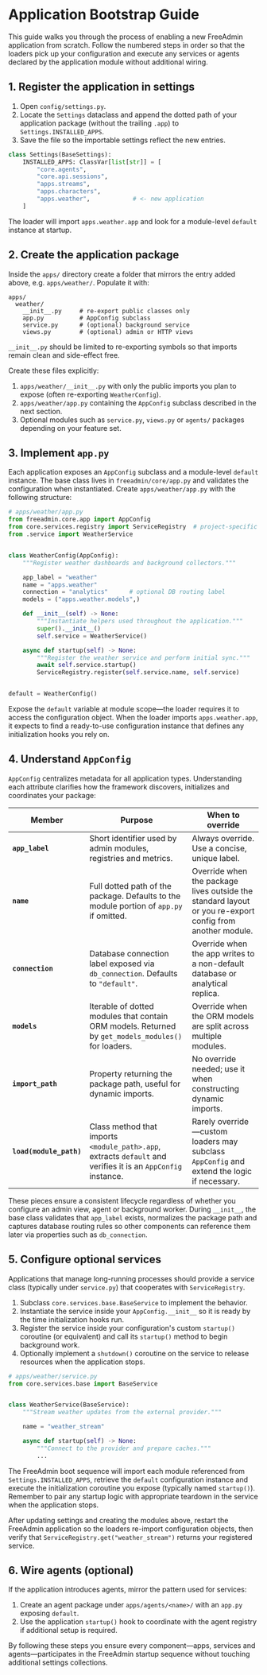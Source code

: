 # Application Bootstrap Guide

This guide walks you through the process of enabling a new FreeAdmin application from scratch. Follow the numbered steps in order so that the loaders pick up your configuration and execute any services or agents declared by the application module without additional wiring.

## 1. Register the application in settings

1. Open `config/settings.py`.
2. Locate the `Settings` dataclass and append the dotted path of your application package (without the trailing `.app`) to `Settings.INSTALLED_APPS`.
3. Save the file so the importable settings reflect the new entries.

```python
class Settings(BaseSettings):
    INSTALLED_APPS: ClassVar[list[str]] = [
        "core.agents",
        "core.api.sessions",
        "apps.streams",
        "apps.characters",
        "apps.weather",            # <- new application
    ]
```

The loader will import `apps.weather.app` and look for a module-level `default` instance at startup.

## 2. Create the application package

Inside the `apps/` directory create a folder that mirrors the entry added above, e.g. `apps/weather/`. Populate it with:

```
apps/
  weather/
    __init__.py     # re-export public classes only
    app.py          # AppConfig subclass
    service.py      # (optional) background service
    views.py        # (optional) admin or HTTP views
```

`__init__.py` should be limited to re-exporting symbols so that imports remain clean and side-effect free.

Create these files explicitly:

1. `apps/weather/__init__.py` with only the public imports you plan to expose (often re-exporting `WeatherConfig`).
2. `apps/weather/app.py` containing the `AppConfig` subclass described in the next section.
3. Optional modules such as `service.py`, `views.py` or `agents/` packages depending on your feature set.

## 3. Implement `app.py`

Each application exposes an `AppConfig` subclass and a module-level `default` instance. The base class lives in `freeadmin/core/app.py` and validates the configuration when instantiated. Create `apps/weather/app.py` with the following structure:

```python
# apps/weather/app.py
from freeadmin.core.app import AppConfig
from core.services.registry import ServiceRegistry  # project-specific registry helper
from .service import WeatherService


class WeatherConfig(AppConfig):
    """Register weather dashboards and background collectors."""

    app_label = "weather"
    name = "apps.weather"
    connection = "analytics"      # optional DB routing label
    models = ("apps.weather.models",)

    def __init__(self) -> None:
        """Instantiate helpers used throughout the application."""
        super().__init__()
        self.service = WeatherService()

    async def startup(self) -> None:
        """Register the weather service and perform initial sync."""
        await self.service.startup()
        ServiceRegistry.register(self.service.name, self.service)


default = WeatherConfig()
```

Expose the `default` variable at module scope—the loader requires it to access the configuration object. When the loader imports `apps.weather.app`, it expects to find a ready-to-use configuration instance that defines any initialization hooks you rely on.

## 4. Understand `AppConfig`

`AppConfig` centralizes metadata for all application types. Understanding each attribute clarifies how the framework discovers, initializes and coordinates your package:

| Member | Purpose | When to override |
| --- | --- | --- |
| **`app_label`** | Short identifier used by admin modules, registries and metrics. | Always override. Use a concise, unique label. |
| **`name`** | Full dotted path of the package. Defaults to the module portion of `app.py` if omitted. | Override when the package lives outside the standard layout or you re-export config from another module. |
| **`connection`** | Database connection label exposed via `db_connection`. Defaults to `"default"`. | Override when the app writes to a non-default database or analytical replica. |
| **`models`** | Iterable of dotted modules that contain ORM models. Returned by `get_models_modules()` for loaders. | Override when the ORM models are split across multiple modules. |
| **`import_path`** | Property returning the package path, useful for dynamic imports. | No override needed; use it when constructing dynamic imports. |
| **`load(module_path)`** | Class method that imports `<module_path>.app`, extracts `default` and verifies it is an `AppConfig` instance. | Rarely override—custom loaders may subclass `AppConfig` and extend the logic if necessary. |

These pieces ensure a consistent lifecycle regardless of whether you configure an admin view, agent or background worker. During `__init__`, the base class validates that `app_label` exists, normalizes the package path and captures database routing rules so other components can reference them later via properties such as `db_connection`.

## 5. Configure optional services

Applications that manage long-running processes should provide a service class (typically under `service.py`) that cooperates with `ServiceRegistry`.

1. Subclass `core.services.base.BaseService` to implement the behavior.
2. Instantiate the service inside your `AppConfig.__init__` so it is ready by the time initialization hooks run.
3. Register the service inside your configuration's custom `startup()` coroutine (or equivalent) and call its `startup()` method to begin background work.
4. Optionally implement a `shutdown()` coroutine on the service to release resources when the application stops.

```python
# apps/weather/service.py
from core.services.base import BaseService


class WeatherService(BaseService):
    """Stream weather updates from the external provider."""

    name = "weather_stream"

    async def startup(self) -> None:
        """Connect to the provider and prepare caches."""
        ...
```

The FreeAdmin boot sequence will import each module referenced from `Settings.INSTALLED_APPS`, retrieve the `default` configuration instance and execute the initialization coroutine you expose (typically named `startup()`). Remember to pair any startup logic with appropriate teardown in the service when the application stops.

After updating settings and creating the modules above, restart the FreeAdmin application so the loaders re-import configuration objects, then verify that `ServiceRegistry.get("weather_stream")` returns your registered service.

## 6. Wire agents (optional)

If the application introduces agents, mirror the pattern used for services:

1. Create an agent package under `apps/agents/<name>/` with an `app.py` exposing `default`.
2. Use the application `startup()` hook to coordinate with the agent registry if additional setup is required.

By following these steps you ensure every component—apps, services and agents—participates in the FreeAdmin startup sequence without touching additional settings collections.

